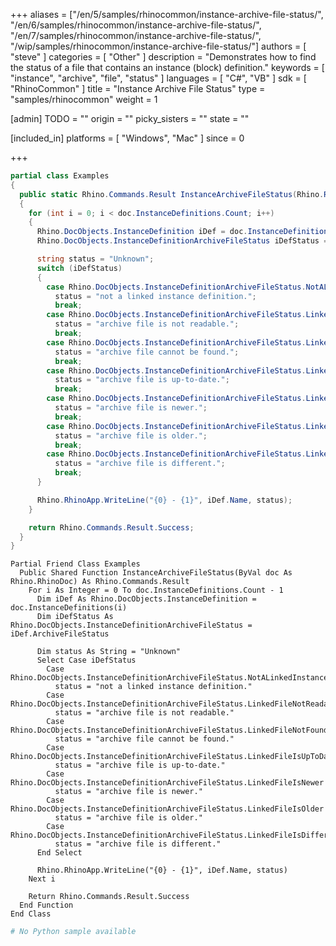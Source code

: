+++
aliases = ["/en/5/samples/rhinocommon/instance-archive-file-status/", "/en/6/samples/rhinocommon/instance-archive-file-status/", "/en/7/samples/rhinocommon/instance-archive-file-status/", "/wip/samples/rhinocommon/instance-archive-file-status/"]
authors = [ "steve" ]
categories = [ "Other" ]
description = "Demonstrates how to find the status of a file that contains an instance (block) definition."
keywords = [ "instance", "archive", "file", "status" ]
languages = [ "C#", "VB" ]
sdk = [ "RhinoCommon" ]
title = "Instance Archive File Status"
type = "samples/rhinocommon"
weight = 1

[admin]
TODO = ""
origin = ""
picky_sisters = ""
state = ""

[included_in]
platforms = [ "Windows", "Mac" ]
since = 0

+++

<div class="codetab-content" id="cs">

```cs
partial class Examples
{
  public static Rhino.Commands.Result InstanceArchiveFileStatus(Rhino.RhinoDoc doc)
  {
    for (int i = 0; i < doc.InstanceDefinitions.Count; i++)
    {
      Rhino.DocObjects.InstanceDefinition iDef = doc.InstanceDefinitions[i];
      Rhino.DocObjects.InstanceDefinitionArchiveFileStatus iDefStatus = iDef.ArchiveFileStatus;

      string status = "Unknown";
      switch (iDefStatus)
      {
        case Rhino.DocObjects.InstanceDefinitionArchiveFileStatus.NotALinkedInstanceDefinition:
          status = "not a linked instance definition.";
          break;
        case Rhino.DocObjects.InstanceDefinitionArchiveFileStatus.LinkedFileNotReadable:
          status = "archive file is not readable.";
          break;
        case Rhino.DocObjects.InstanceDefinitionArchiveFileStatus.LinkedFileNotFound:
          status = "archive file cannot be found.";
          break;
        case Rhino.DocObjects.InstanceDefinitionArchiveFileStatus.LinkedFileIsUpToDate:
          status = "archive file is up-to-date.";
          break;
        case Rhino.DocObjects.InstanceDefinitionArchiveFileStatus.LinkedFileIsNewer:
          status = "archive file is newer.";
          break;
        case Rhino.DocObjects.InstanceDefinitionArchiveFileStatus.LinkedFileIsOlder:
          status = "archive file is older.";
          break;
        case Rhino.DocObjects.InstanceDefinitionArchiveFileStatus.LinkedFileIsDifferent:
          status = "archive file is different.";
          break;
      }

      Rhino.RhinoApp.WriteLine("{0} - {1}", iDef.Name, status);
    }

    return Rhino.Commands.Result.Success;
  }
}
```

</div>


<div class="codetab-content" id="vb">

```vbnet
Partial Friend Class Examples
  Public Shared Function InstanceArchiveFileStatus(ByVal doc As Rhino.RhinoDoc) As Rhino.Commands.Result
	For i As Integer = 0 To doc.InstanceDefinitions.Count - 1
	  Dim iDef As Rhino.DocObjects.InstanceDefinition = doc.InstanceDefinitions(i)
	  Dim iDefStatus As Rhino.DocObjects.InstanceDefinitionArchiveFileStatus = iDef.ArchiveFileStatus

	  Dim status As String = "Unknown"
	  Select Case iDefStatus
		Case Rhino.DocObjects.InstanceDefinitionArchiveFileStatus.NotALinkedInstanceDefinition
		  status = "not a linked instance definition."
		Case Rhino.DocObjects.InstanceDefinitionArchiveFileStatus.LinkedFileNotReadable
		  status = "archive file is not readable."
		Case Rhino.DocObjects.InstanceDefinitionArchiveFileStatus.LinkedFileNotFound
		  status = "archive file cannot be found."
		Case Rhino.DocObjects.InstanceDefinitionArchiveFileStatus.LinkedFileIsUpToDate
		  status = "archive file is up-to-date."
		Case Rhino.DocObjects.InstanceDefinitionArchiveFileStatus.LinkedFileIsNewer
		  status = "archive file is newer."
		Case Rhino.DocObjects.InstanceDefinitionArchiveFileStatus.LinkedFileIsOlder
		  status = "archive file is older."
		Case Rhino.DocObjects.InstanceDefinitionArchiveFileStatus.LinkedFileIsDifferent
		  status = "archive file is different."
	  End Select

	  Rhino.RhinoApp.WriteLine("{0} - {1}", iDef.Name, status)
	Next i

	Return Rhino.Commands.Result.Success
  End Function
End Class
```

</div>


<div class="codetab-content" id="py">

```python
# No Python sample available
```

</div>

